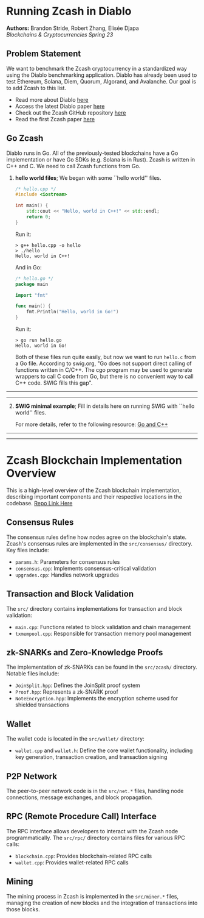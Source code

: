 # Running Zcash in Diablo

**Authors:** Brandon Stride, Robert Zhang, Elisée Djapa<br>
*Blockchains & Cryptocurrencies Spring 23*

## Problem Statement
We want to benchmark the Zcash cryptocurrency in a standardized way using the Diablo benchmarking application. Diablo has already been used to test Ethereum, Solana, Diem, Quorum, Algorand, and Avalanche. Our goal is to add Zcash to this list.

- Read more about Diablo [here](https://diablobench.github.io/)
- Access the latest Diablo paper [here](https://www.researchgate.net/publication/367219444_Diablo_A_Benchmark_Suite_for_Blockchains)
- Check out the Zcash GitHub repository [here](https://github.com/zcash/zcash)
- Read the first Zcash paper [here](http://zerocash-project.org/media/pdf/zerocash-oakland2014.pdf)

## Go Zcash
Diablo runs in Go. All of the previously-tested blockchains have a Go implementation or have Go SDKs (e.g. Solana is in Rust). Zcash is written in C++ and C. We need to call Zcash functions from Go.
1. **hello world files**; We began with some ``hello world'' files.
    ```c++
    /* hello.cpp */
    #include <iostream>

    int main() {
        std::cout << "Hello, world in C++!" << std::endl;
        return 0;
    }
    ```

    Run it:
    ```console
    > g++ hello.cpp -o hello
    > ./hello
    Hello, world in C++!
    ```

    And in Go:
    ```go
    /* hello.go */
    package main

    import "fmt"

    func main() {
        fmt.Println("Hello, world in Go!")
    }
    ```

    Run it:
    ```console
    > go run hello.go
    Hello, world in Go!
    ```

    Both of these files run quite easily, but now we want to run `hello.c` from a Go file. According to swig.org, "Go does not support direct calling of functions written in C/C++. The cgo program may be used to generate wrappers to call C code from Go, but there is no convenient way to call C++ code. SWIG fills this gap".

----
---

2. **SWIG minimal example**; Fill in details here on running SWIG with ``hello world'' files.

    For more details, refer to the following resource: [Go and C++](https://go.dev/doc/go1.2#cgo_and_cpp)

---
---
# Zcash Blockchain Implementation Overview

This is  a high-level overview of the Zcash blockchain implementation, describing important components and their respective locations in the codebase. [Repo Link Here](https://github.com/zcash/zcash)

## Consensus Rules

The consensus rules define how nodes agree on the blockchain's state. Zcash's consensus rules are implemented in the `src/consensus/` directory. Key files include:

- `params.h`: Parameters for consensus rules
- `consensus.cpp`: Implements consensus-critical validation
- `upgrades.cpp`: Handles network upgrades

## Transaction and Block Validation

The `src/` directory contains implementations for transaction and block validation:

- `main.cpp`: Functions related to block validation and chain management
- `txmempool.cpp`: Responsible for transaction memory pool management

## zk-SNARKs and Zero-Knowledge Proofs

The implementation of zk-SNARKs can be found in the `src/zcash/` directory. Notable files include:

- `JoinSplit.hpp`: Defines the JoinSplit proof system
- `Proof.hpp`: Represents a zk-SNARK proof
- `NoteEncryption.hpp`: Implements the encryption scheme used for shielded transactions

## Wallet

The wallet code is located in the `src/wallet/` directory:

- `wallet.cpp` and `wallet.h`: Define the core wallet functionality, including key generation, transaction creation, and transaction signing

## P2P Network

The peer-to-peer network code is in the `src/net.*` files, handling node connections, message exchanges, and block propagation.

## RPC (Remote Procedure Call) Interface

The RPC interface allows developers to interact with the Zcash node programmatically. The `src/rpc/` directory contains files for various RPC calls:

- `blockchain.cpp`: Provides blockchain-related RPC calls
- `wallet.cpp`: Provides wallet-related RPC calls

## Mining

The mining process in Zcash is implemented in the `src/miner.*` files, managing the creation of new blocks and the integration of transactions into those blocks.
